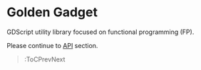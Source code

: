 # Golden Gadget

GDScript utility library focused on functional programming (FP).

Please continue to [API](api) section.

> :ToCPrevNext

